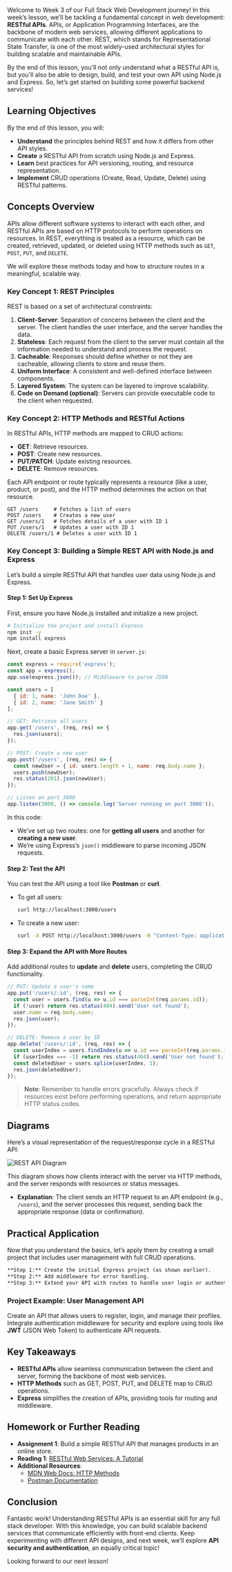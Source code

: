 Welcome to Week 3 of our Full Stack Web Development journey! In this week’s lesson, we’ll be tackling a fundamental concept in web development: **RESTful APIs**. APIs, or Application Programming Interfaces, are the backbone of modern web services, allowing different applications to communicate with each other. REST, which stands for Representational State Transfer, is one of the most widely-used architectural styles for building scalable and maintainable APIs.

By the end of this lesson, you'll not only understand what a RESTful API is, but you'll also be able to design, build, and test your own API using Node.js and Express. So, let’s get started on building some powerful backend services!

## Learning Objectives
By the end of this lesson, you will:
- **Understand** the principles behind REST and how it differs from other API styles.
- **Create** a RESTful API from scratch using Node.js and Express.
- **Learn** best practices for API versioning, routing, and resource representation.
- **Implement** CRUD operations (Create, Read, Update, Delete) using RESTful patterns.

## Concepts Overview
APIs allow different software systems to interact with each other, and RESTful APIs are based on HTTP protocols to perform operations on resources. In REST, everything is treated as a resource, which can be created, retrieved, updated, or deleted using HTTP methods such as `GET`, `POST`, `PUT`, and `DELETE`.

We will explore these methods today and how to structure routes in a meaningful, scalable way.

### Key Concept 1: REST Principles
REST is based on a set of architectural constraints:
1. **Client-Server**: Separation of concerns between the client and the server. The client handles the user interface, and the server handles the data.
2. **Stateless**: Each request from the client to the server must contain all the information needed to understand and process the request.
3. **Cacheable**: Responses should define whether or not they are cacheable, allowing clients to store and reuse them.
4. **Uniform Interface**: A consistent and well-defined interface between components.
5. **Layered System**: The system can be layered to improve scalability.
6. **Code on Demand (optional)**: Servers can provide executable code to the client when requested.

### Key Concept 2: HTTP Methods and RESTful Actions
In RESTful APIs, HTTP methods are mapped to CRUD actions:
- **GET**: Retrieve resources.
- **POST**: Create new resources.
- **PUT/PATCH**: Update existing resources.
- **DELETE**: Remove resources.

Each API endpoint or route typically represents a resource (like a user, product, or post), and the HTTP method determines the action on that resource.

```http
GET /users     # Fetches a list of users
POST /users    # Creates a new user
GET /users/1   # Fetches details of a user with ID 1
PUT /users/1   # Updates a user with ID 1
DELETE /users/1 # Deletes a user with ID 1
```

### Key Concept 3: Building a Simple REST API with Node.js and Express
Let’s build a simple RESTful API that handles user data using Node.js and Express.

#### Step 1: Set Up Express
First, ensure you have Node.js installed and initialize a new project.

```bash
# Initialize the project and install Express
npm init -y
npm install express
```

Next, create a basic Express server in `server.js`:

```javascript
const express = require('express');
const app = express();
app.use(express.json()); // Middleware to parse JSON

const users = [
  { id: 1, name: 'John Doe' },
  { id: 2, name: 'Jane Smith' }
];

// GET: Retrieve all users
app.get('/users', (req, res) => {
  res.json(users);
});

// POST: Create a new user
app.post('/users', (req, res) => {
  const newUser = { id: users.length + 1, name: req.body.name };
  users.push(newUser);
  res.status(201).json(newUser);
});

// Listen on port 3000
app.listen(3000, () => console.log('Server running on port 3000'));
```

In this code:
- We’ve set up two routes: one for **getting all users** and another for **creating a new user**.
- We’re using Express’s `json()` middleware to parse incoming JSON requests.

#### Step 2: Test the API
You can test the API using a tool like **Postman** or **curl**.

- To get all users:
  ```bash
  curl http://localhost:3000/users
  ```

- To create a new user:
  ```bash
  curl -X POST http://localhost:3000/users -H "Content-Type: application/json" -d '{"name":"Alice"}'
  ```

#### Step 3: Expand the API with More Routes
Add additional routes to **update** and **delete** users, completing the CRUD functionality.

```javascript
// PUT: Update a user's name
app.put('/users/:id', (req, res) => {
  const user = users.find(u => u.id === parseInt(req.params.id));
  if (!user) return res.status(404).send('User not found');
  user.name = req.body.name;
  res.json(user);
});

// DELETE: Remove a user by ID
app.delete('/users/:id', (req, res) => {
  const userIndex = users.findIndex(u => u.id === parseInt(req.params.id));
  if (userIndex === -1) return res.status(404).send('User not found');
  const deletedUser = users.splice(userIndex, 1);
  res.json(deletedUser);
});
```

> **Note**: Remember to handle errors gracefully. Always check if resources exist before performing operations, and return appropriate HTTP status codes.

## Diagrams
Here’s a visual representation of the request/response cycle in a RESTful API:

![REST API Diagram](https://via.placeholder.com/400x300 "REST API Request-Response Cycle")

This diagram shows how clients interact with the server via HTTP methods, and the server responds with resources or status messages.

- **Explanation**: The client sends an HTTP request to an API endpoint (e.g., `/users`), and the server processes this request, sending back the appropriate response (data or confirmation).

## Practical Application
Now that you understand the basics, let’s apply them by creating a small project that includes user management with full CRUD operations.

```markdown
**Step 1:** Create the initial Express project (as shown earlier).  
**Step 2:** Add middleware for error handling.  
**Step 3:** Extend your API with routes to handle user login or authentication.
```

### Project Example: User Management API
Create an API that allows users to register, login, and manage their profiles. Integrate authentication middleware for security and explore using tools like **JWT** (JSON Web Token) to authenticate API requests.

## Key Takeaways
- **RESTful APIs** allow seamless communication between the client and server, forming the backbone of most web services.
- **HTTP Methods** such as GET, POST, PUT, and DELETE map to CRUD operations.
- **Express** simplifies the creation of APIs, providing tools for routing and middleware.

## Homework or Further Reading
- **Assignment 1**: Build a simple RESTful API that manages products in an online store.
- **Reading 1**: [RESTful Web Services: A Tutorial](https://example.com)
- **Additional Resources**:
  - [MDN Web Docs: HTTP Methods](https://developer.mozilla.org/en-US/docs/Web/HTTP/Methods)
  - [Postman Documentation](https://www.postman.com)

## Conclusion
Fantastic work! Understanding RESTful APIs is an essential skill for any full stack developer. With this knowledge, you can build scalable backend services that communicate efficiently with front-end clients. Keep experimenting with different API designs, and next week, we’ll explore **API security and authentication**, an equally critical topic!

Looking forward to our next lesson!